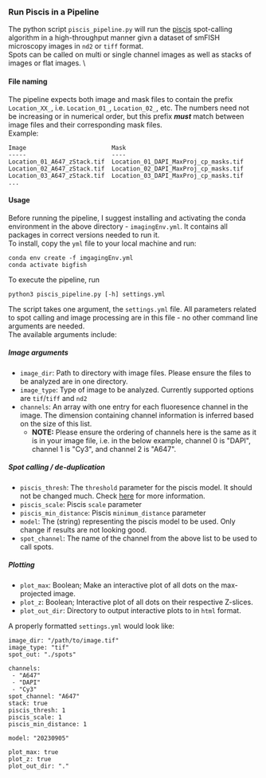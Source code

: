 ### Run Piscis in a Pipeline
The python script `piscis_pipeline.py` will run the [piscis](https://github.com/zjniu/Piscis) spot-calling algorithm in a high-throughput manner givn a dataset of smFISH microscopy images in `nd2` or `tiff` format. \
Spots can be called on multi or single channel images as well as stacks of images or flat images. \

#### File naming
The pipeline expects both image and mask files to contain the prefix `Location_XX_`, i.e. `Location_01_`, `Location_02_`, etc. The numbers need not be increasing or in numerical order, but this prefix **_must_** match between image files and their corresponding mask files. \
Example:
```
Image                        Mask
-----                        ----   
Location_01_A647_zStack.tif  Location_01_DAPI_MaxProj_cp_masks.tif 
Location_02_A647_zStack.tif  Location_02_DAPI_MaxProj_cp_masks.tif
Location_03_A647_zStack.tif  Location_03_DAPI_MaxProj_cp_masks.tif
...
```

#### Usage
Before running the pipeline, I suggest installing and activating the conda environment in the above directory - `imagingEnv.yml`. It contains all packages in correct versions needed to run it. \
To install, copy the `yml` file to your local machine and run: 
```
conda env create -f imgagingEnv.yml
conda activate bigfish
```
To execute the pipeline, run
```
python3 piscis_pipeline.py [-h] settings.yml
```
The script takes one argument, the `settings.yml` file. All parameters related to spot calling and image processing are in this file - no other command line arguments are needed. \
The available arguments include:
##### Image arguments
* `image_dir`: Path to directory with image files. Please ensure the files to be analyzed are in one directory.
* `image_type`: Type of image to be analyzed. Currently supported options are `tif`/`tiff` and `nd2`
* `channels`: An array with one entry for each fluoresence channel in the image. The dimension containing channel information is inferred based on the size of this list.
  * **NOTE:** Please ensure the ordering of channels here is the same as it is in your image file, i.e. in the below example, channel 0 is "DAPI", channel 1 is "Cy3", and channel 2 is "A647".
##### Spot calling / de-duplication
* `piscis_thresh`: The `threshold` parameter for the piscis model. It should not be changed much. Check [here](https://pmc.ncbi.nlm.nih.gov/articles/PMC10862914/) for more information.
* `piscis_scale`: Piscis `scale` parameter
* `piscis_min_distance`: Piscis `minimum_distance` parameter
* `model`: The (string) representing the piscis model to be used. Only change if results are not looking good.
* `spot_channel`: The name of the channel from the above list to be used to call spots.
##### Plotting
* `plot_max`: Boolean; Make an interactive plot of all dots on the max-projected image.
* `plot_z`: Boolean; Interactive plot of all dots on their respective Z-slices.
* `plot_out_dir`: Directory to output interactive plots to in `html` format.

A properly formatted `settings.yml` would look like:
```
image_dir: "/path/to/image.tif"              
image_type: "tif"             
spot_out: "./spots"   

channels:                   
 - "A647"
 - "DAPI"
 - "Cy3"
spot_channel: "A647"        
stack: true                   
piscis_thresh: 1              
piscis_scale: 1                
piscis_min_distance: 1        

model: "20230905"         

plot_max: true             
plot_z: true                    
plot_out_dir: "."        
```
